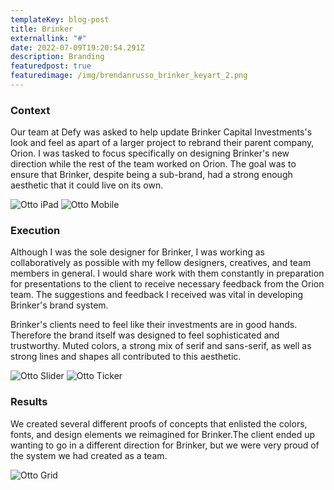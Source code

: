 ```yaml
---
templateKey: blog-post
title: Brinker
externallink: "#"
date: 2022-07-09T19:20:54.291Z
description: Branding
featuredpost: true
featuredimage: /img/brendanrusso_brinker_keyart_2.png
---
```

### Context

Our team at Defy was asked to help update Brinker Capital Investments's look and feel as apart of a larger project to rebrand their parent company, Orion. I was tasked to focus specifically on designing Brinker's new direction while the rest of the team worked on Orion. The goal was to ensure that Brinker, despite being a sub-brand, had a strong enough aesthetic that it could live on its own.


<div> 

<img src="//a.storyblok.com/f/52110/7111x4000/e441891293/brendanrusso_otto_ipad.jpg" alt="Otto iPad">
<img src="//a.storyblok.com/f/52110/5333x3000/cbdd8a11a6/brendanrusso_otto_mobile.jpg" alt="Otto Mobile">

</div>

### Execution

Although I was the sole designer for Brinker, I was working as collaboratively as possible with my fellow designers, creatives, and team members in general. I would share work with them constantly in preparation for presentations to the client to receive necessary feedback from the Orion team. The suggestions and feedback I received was vital in developing Brinker's brand system. 

Brinker's clients need to feel like their investments are in good hands. Therefore the brand itself was designed to feel sophisticated and trustworthy. Muted colors, a strong mix of serif and sans-serif, as well as strong lines and shapes all contributed to this aesthetic. 

<div> 

<img src="//a.storyblok.com/f/52110/960x540/d8c961bbab/brendanrusso_otto_slider.gif" alt="Otto Slider">
<img src="//a.storyblok.com/f/52110/960x540/6d9b143c88/brendanrusso_otto_ticker.gif" alt="Otto Ticker">

</div>

### Results

We created several different proofs of concepts that enlisted the colors, fonts, and design elements we reimagined for Brinker.The client ended up wanting to go in a different direction for Brinker, but we were very proud of the system we had created as a team. 

<div> 

<img src="//a.storyblok.com/f/52110/6222x3500/b87cde7bbe/brendanrusso_otto_grid.jpg" alt="Otto Grid">

</div>